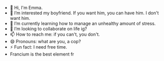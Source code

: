 - 👋 Hi, I'm Emma. 
- 👀 I’m interested my boyfriend. If you want him, you can have him. I don't want him. 
- 🌱 I’m currently learning how to manage an unhealthy amount of stress.
- 💞️ I’m looking to collaborate on life ig?
- 📫 How to reach me: if you can't, you don't.
- 😄 Pronouns: what are you, a cop?
- ⚡ Fun fact: I need free time.
- Francium is the best element fr

<!---
Queen-Emmalani/Queen-Emmalani is a ✨ special ✨ repository because its `README.md` (this file) appears on your GitHub profile.
You can click the Preview link to take a look at your changes.
--->
